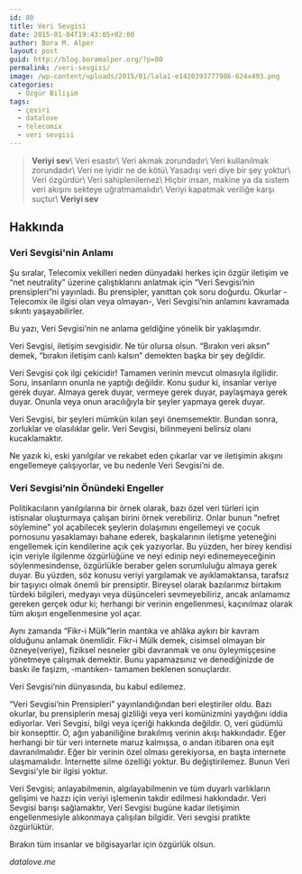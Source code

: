 ```yaml
---
id: 80
title: Veri Sevgisi
date: 2015-01-04T19:43:05+02:00
author: Bora M. Alper
layout: post
guid: http://blog.boramalper.org/?p=80
permalink: /veri-sevgisi/
image: /wp-content/uploads/2015/01/lala1-e1420393777986-624x493.png
categories:
  - Özgür Bilişim
tags:
  - çeviri
  - datalove
  - telecomix
  - veri sevgisi
---
```


> **Veriyi sev**\\
> Veri esastır\\
> Veri akmak zorundadır\\
> Veri kullanılmak zorundadır\\
> Veri ne iyidir ne de kötü\\
> Yasadışı veri diye bir şey yoktur\\
> Veri özgürdür\\
> Veri sahiplenilemez\\
> Hiçbir insan, makine ya da sistem veri akışını sekteye uğratmamalıdır\\
> Veriyi kapatmak veriliğe karşı suçtur\\
> **Veriyi sev**

## Hakkında
### Veri Sevgisi'nin Anlamı

Şu sıralar, Telecomix vekilleri neden dünyadaki herkes için özgür iletişim ve &#8220;net neutrality&#8221; üzerine çalıştıklarını anlatmak için &#8220;Veri Sevgisi&#8217;nin prensipleri&#8221;ni yayınladı. Bu prensipler, yanıttan çok soru doğurdu. Okurlar -Telecomix ile ilgisi olan veya olmayan-, Veri Sevgisi&#8217;nin anlamını kavramada sıkıntı yaşayabilirler.

Bu yazı, Veri Sevgisi&#8217;nin ne anlama geldiğine yönelik bir yaklaşımdır.

Veri Sevgisi, iletişim sevgisidir. Ne tür olursa olsun. &#8220;Bırakın veri aksın&#8221; demek, &#8220;bırakın iletişim canlı kalsın&#8221; demekten başka bir şey değildir.

Veri Sevgisi çok ilgi çekicidir! Tamamen verinin mevcut olmasıyla ilgilidir. Soru, insanların onunla ne yaptığı değildir. Konu şudur ki, insanlar veriye gerek duyar. Almaya gerek duyar, vermeye gerek duyar, paylaşmaya gerek duyar. Onunla veya onun aracılığıyla bir şeyler yapmaya gerek duyar.

Veri Sevgisi, bir şeyleri mümkün kılan şeyi önemsemektir. Bundan sonra, zorluklar ve olasılıklar gelir. Veri Sevgisi, bilinmeyeni belirsiz olanı kucaklamaktır.

Ne yazık ki, eski yanılgılar ve rekabet eden çıkarlar var ve iletişimin akışını engellemeye çalışıyorlar, ve bu nedenle Veri Sevgisi&#8217;ni de.

### Veri Sevgisi&#8217;nin Önündeki Engeller

Politikacıların yanılgılarına bir örnek olarak, bazı özel veri türleri için istisnalar oluşturmaya çalışan birini örnek verebiliriz. Onlar bunun &#8220;nefret söylemine&#8221; yol açabilecek şeylerin dolaşımını engellemeyi ve çocuk pornosunu yasaklamayı bahane ederek, başkalarının iletişme yeteneğini engellemek için kendilerine açık çek yazıyorlar. Bu yüzden, her birey kendisi için veriyle ilgilenme özgürlüğüne ve neyi edinip neyi edinemeyeceğinin söylenmesindense, özgürlükle beraber gelen sorumluluğu almaya gerek duyar. Bu yüzden, söz konusu veriyi yargılamak ve ayıklamaktansa, tarafsız bir taşıyıcı olmak önemli bir prensiptir. Bireysel olarak bazılarımız birtakım türdeki bilgileri, medyayı veya düşünceleri sevmeyebiliriz, ancak anlamamız gereken gerçek odur ki; herhangi bir verinin engellenmesi, kaçınılmaz olarak tüm akışın engellenmesine yol açar.

Aynı zamanda &#8220;Fikr-i Mülk&#8221;lerin mantıka ve ahlâka aykırı bir kavram olduğunu anlamak önemlidir. Fikr-i Mülk demek, cisimsel olmayan bir özneye(veriye), fiziksel nesneler gibi davranmak ve onu öyleymişçesine yönetmeye çalışmak demektir. Bunu yapamazsınız ve denediğinizde de baskı ile faşizm, -mantıken- tamamen beklenen sonuçlardır.

Veri Sevgisi&#8217;nin dünyasında, bu kabul edilemez.

&#8220;Veri Sevgisi&#8217;nin Prensipleri&#8221; yayınlandığından beri eleştiriler oldu. Bazı okurlar, bu prensiplerin mesaj gizliliği veya veri komünizmini yaydığını iddia ediyorlar. Veri Sevgisi, bilgi veya içeriği hakkında değildir. O, veri güdümlü bir konsepttir. O, ağın yabaniliğine bırakılmış verinin akışı hakkındadır. Eğer herhangi bir tür veri internete maruz kalmışsa, o andan itibaren ona eşit davranılmalıdır. Eğer bir verinin özel olması gerekiyorsa, en başta internete ulaşmamalıdır. İnternette silme özelliği yoktur. Bu değiştirilemez. Bunun Veri Sevgisi&#8217;yle bir ilgisi yoktur.

Veri Sevgisi; anlayabilmenin, algılayabilmenin ve tüm duyarlı varlıkların gelişimi ve hazzı için veriyi işlemenin takdir edilmesi hakkındadır. Veri Sevgisi barışı sağlamaktır, Veri Sevgisi bugüne kadar iletişimin engellenmesiyle alıkonmaya çalışılan bilgidir. Veri sevgisi pratikte özgürlüktür.

Bırakın tüm insanlar ve bilgisayarlar için özgürlük olsun.

_datalove.me_
